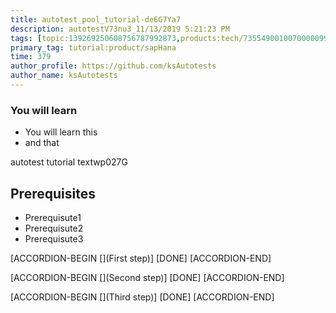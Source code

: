 ```yaml
---
title: autotest_pool_tutorial-de6G7Ya7
description: autotestV73nu3_11/13/2019 5:21:23 PM
tags: [topic:139269250608756787992873,products:tech/73554900100700000996,tutorial:experience/advanced]
primary_tag: tutorial:product/sapHana
time: 379
author_profile: https://github.com/ksAutotests
author_name: ksAutotests
---
```

### You will learn
- You will learn this
- and that

autotest tutorial textwp027G

## Prerequisites
- Prerequisute1
- Prerequisute2
- Prerequisute3

[ACCORDION-BEGIN [](First step)]
[DONE]
[ACCORDION-END]

[ACCORDION-BEGIN [](Second step)]
[DONE]
[ACCORDION-END]

[ACCORDION-BEGIN [](Third step)]
[DONE]
[ACCORDION-END]


